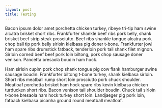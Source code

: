 ```yaml
---
layout: post
title: Testing 
---
```

Bacon ipsum dolor amet porchetta chicken turkey, ribeye tri-tip ham swine alcatra brisket short ribs. Frankfurter shankle beef ribs pork belly, shank brisket beef strip steak prosciutto. Beef ribs shankle tongue alcatra pork chop ball tip pork belly sirloin kielbasa pig doner t-bone. Frankfurter jowl ham spare ribs drumstick fatback, tenderloin pork tail shank filet mignon. Sirloin corned beef beef pork loin biltong, pork chop sausage doner venison. Pancetta bresaola boudin ham hock.

Ham sirloin cupim pork chop shank tongue pig cow flank hamburger swine sausage boudin. Frankfurter biltong t-bone turkey, shank kielbasa sirloin. Short ribs meatball rump short loin prosciutto pork chuck shoulder. Meatloaf porchetta brisket ham hock spare ribs kevin kielbasa chicken turducken short ribs. Bacon venison tail shoulder boudin. Chuck tail sirloin t-bone bresaola ham hock turkey short loin. Landjaeger pig pork loin, fatback kielbasa picanha ground round meatball meatloaf.
